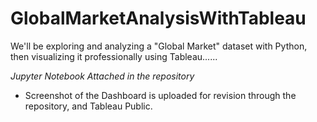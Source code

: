 # GlobalMarketAnalysisWithTableau


We'll be exploring and analyzing a "Global Market" dataset with Python, then visualizing it professionally using Tableau......

_Jupyter Notebook Attached in the repository_

- Screenshot of the Dashboard is uploaded for revision through the repository, and Tableau Public.


